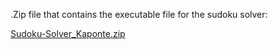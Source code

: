.Zip file that contains the executable file for the sudoku solver:

[Sudoku-Solver_Kaponte.zip](https://github.com/Kenneth-Aponte/Sudoku-Solver/files/7824582/Sudoku-Solver_Kaponte.zip)
